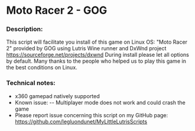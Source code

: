 # Moto Racer 2 - GOG

### Description:
This script will facilitate you install of this game on Linux OS:
 "Moto Racer 2" provided by GOG using Lutris Wine runner and DxWnd project https://sourceforge.net/projects/dxwnd
During install please let all options by default.
Many thanks to the people who helped us to play this game in the best conditions on Linux.

### Technical notes:
- x360 gamepad natively supported
- Known issue:
-- Multiplayer mode does not work and could crash the game
- Please report issue concerning this script on my GitHub page:
https://github.com/legluondunet/MyLittleLutrisScripts
